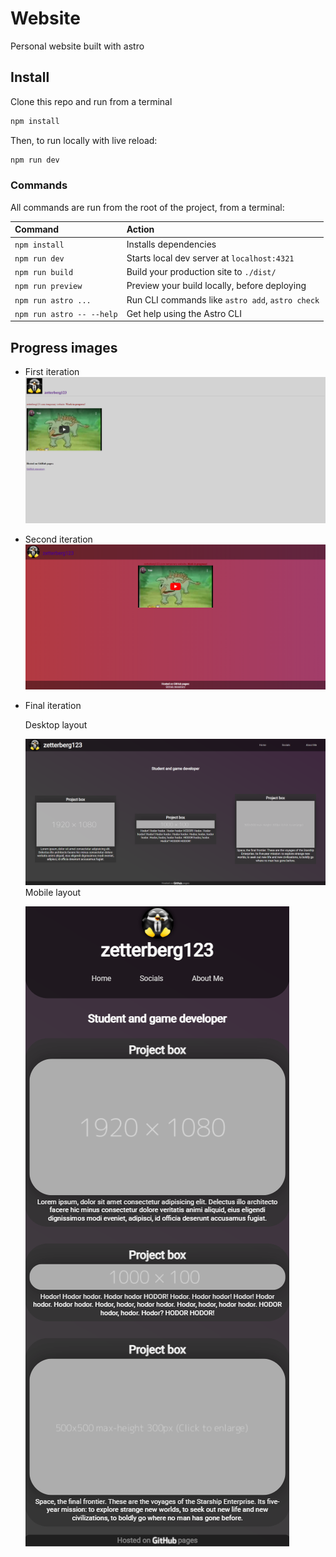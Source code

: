 # Website

Personal website built with astro

## Install

Clone this repo and run from a terminal

```bash
npm install
```

Then, to run locally with live reload:

```bash
npm run dev
```

### Commands

All commands are run from the root of the project, from a terminal:

| Command                   | Action                                           |
| :------------------------ | :----------------------------------------------- |
| `npm install`             | Installs dependencies                            |
| `npm run dev`             | Starts local dev server at `localhost:4321`      |
| `npm run build`           | Build your production site to `./dist/`          |
| `npm run preview`         | Preview your build locally, before deploying     |
| `npm run astro ...`       | Run CLI commands like `astro add`, `astro check` |
| `npm run astro -- --help` | Get help using the Astro CLI                     |

## Progress images

- First iteration
  ![img](public/images/progress/First-website.png)
- Second iteration
  ![img](public/images/progress/Second-website.png)
- Final iteration

  Desktop layout

  ![img](public/images/progress/Final-website.png)
  Mobile layout

  ![img](public/images/progress/Final-mobile.png)
